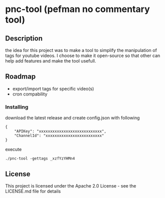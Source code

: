 # pnc-tool (pefman no commentary tool)

## Description
the idea for this project was to make a tool to simplify the manipulation of tags for youtube videos.
I choose to make it open-source so that other can help add features and make the tool usefull.

## Roadmap

* export/import tags for specific video(s) 
* cron compability

### Installing
download the latest release and create config.json with following

``` 
{
    "APIKey": "xxxxxxxxxxxxxxxxxxxxxxxxxxxx",
    "ChannelId": "xxxxxxxxxxxxxxxxxxxxxxxxx"
} 
```

execute
```
./pnc-tool -gettags _xzfYzYHMn4
```
## License

This project is licensed under the Apache 2.0 License - see the LICENSE.md file for details